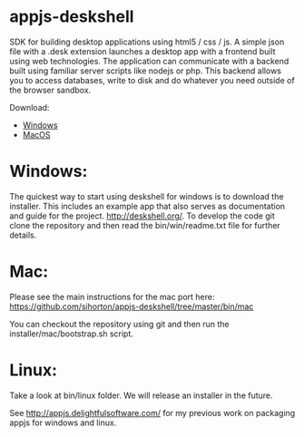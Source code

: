 appjs-deskshell
===============

SDK for building desktop applications using html5 / css / js. A simple json file with a .desk extension launches
a desktop app with a frontend built using web technologies. The application can communicate with a backend
built using familiar server scripts like nodejs or php. This backend allows you to access databases,
write to disk and do whatever you need outside of the browser sandbox.

Download:
+ [Windows](http://deskshell.org?download=WindowsInstall)
+ [MacOS](http://deskshell.org?download=MacInstall)

Windows:
========

The quickest way to start using deskshell for windows is to download the installer. This includes an example app
that also serves as documentation and guide for the project. http://deskshell.org/.
To develop the code git clone the repository and then read the bin/win/readme.txt file for further details.

Mac:
====
Please see the main instructions for the mac port here: https://github.com/sihorton/appjs-deskshell/tree/master/bin/mac

You can checkout the repository using git and then run the installer/mac/bootstrap.sh script.

Linux:
============

Take a look at bin/linux folder. We will release an installer in the future.



See http://appjs.delightfulsoftware.com/ for my previous work on packaging appjs for windows and linux.

